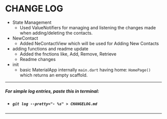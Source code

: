 # **CHANGE LOG**

- State Management
  - Used ValueNotifiers for managing and listening the changes made when adding/deleting the contacts.
- NewContact
  - Added NeContactView which will be used for Adding New Contacts
- adding functions and readme update
  - Added the fnctions like, Add, Remove, Retrieve
  - Readme changes
- init
  - basic MaterialApp internally `main.dart` having home: `HomePage()` which returns an empty scaffold.

---

##### For simple log entries, paste this in terminal:

- ##### `git log --pretty="- %s" > CHANGELOG.md`

---
